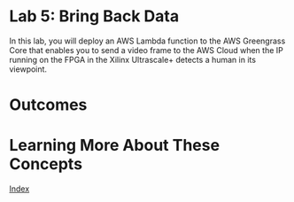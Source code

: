 # Lab 5: Bring Back Data

In this lab, you will deploy an AWS Lambda function to the AWS Greengrass Core that enables you to send a video frame to the AWS Cloud when the IP running on the FPGA in the Xilinx Ultrascale+ detects a human in its viewpoint.


# Outcomes


# Learning More About These Concepts


[Index](./README.md)

